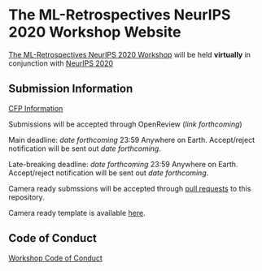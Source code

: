 # The ML-Retrospectives NeurIPS 2020 Workshop Website

[The ML-Retrospectives NeurIPS 2020 Workshop](https://ml-retrospectives.github.io/neurips2020/) will be held **virtually** in conjunction with [NeurIPS 2020](https://neurips.cc/) 

## Submission Information

[CFP Information](https://ml-retrospectives.github.io/neurips2020/cfp/)

Submissions will be accepted through OpenReview (_link forthcoming_)

Main deadline: _date forthcoming_ 23:59 Anywhere on Earth. Accept/reject notification will be sent out _date forthcoming_.

Late-breaking deadline: _date forthcoming_ 23:59 Anywhere on Earth. Accept/reject notification will be sent out _date forthcoming_.

Camera ready submssions will be accepted through [pull requests](https://github.com/ml-retrospectives/neurips2020/pulls) to this repository.

Camera ready template is available [here](https://raw.githubusercontent.com/ml-retrospectives/ml-retrospectives.github.io/master/.github/ISSUE_TEMPLATE/submit-retrospective.md).

## Code of Conduct

[Workshop Code of Conduct](https://ml-retrospectives.github.io/coc/)

